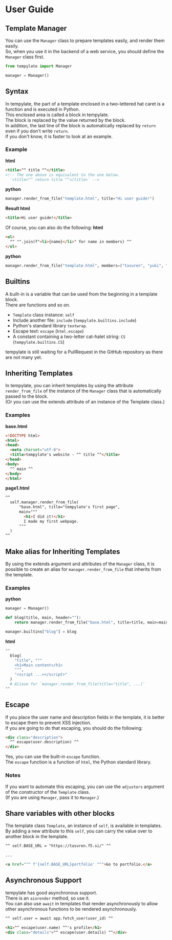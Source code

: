 # User Guide
## Template Manager
You can use the `Manager` class to prepare templates easily, and render them easily.  
So, when you use it in the backend of a web service, you should define the `Manager` class first.
```python
from tempylate import Manager

manager = Manager()
```

## Syntax
In tempylate, the part of a template enclosed in a two-lettered hat caret is a function and is executed in Python.  
This enclosed area is called a block in tempylate.  
The block is replaced by the value returned by the block.  
In addition, the last line of the block is automatically replaced by `return` even if you don't write `return`.  
If you don't know, it is faster to look at an example.
### Example
**html**
```html
<title>^^ title ^^</title>
<!-- The one above is equivalent to the one below.
  `<title>^^ return title ^^</title>` -->
```
**python**
```python
manager.render_from_file("template.html", title="Hi user guide!")
```
**Result html**
```html
<title>Hi user guide!</title>
```

Of course, you can also do the following:
**html**
```html
<ul>
  ^^ "".join(f"<li>{name}</li>" for name in members) ^^
</ul>
```
**python**
```python
manager.render_from_file("template.html", members=("tasuren", "yuki", "kumi"))
```

## Builtins
A built-in is a variable that can be used from the beginning in a template block.  
There are functions and so on.
* `Template` class instance: `self`
* Include another file: `include`
  (`tempylate.builtins.include`)
* Python's standard library `textwrap`.
* Escape text: `escape` (`html.escape`)
* A constant containing a two-letter cat-halet string: `CS`
  (`tempylate.builtins.CS`)

tempylate is still waiting for a PullRequest in the GitHub repository as there are not many yet.

## Inheriting Templates
In tempylate, you can inherit templates by using the attribute `render_from_file` of the instance of the `Manager` class that is automatically passed to the block.  
(Or you can use the extends attribute of an instance of the Template class.)
### Examples
**base.html**
```html
<!DOCTYPE html>
<html>
<head>
  <meta charset="utf-8">
  <title>tempylate's website - ^^ title ^^</title>
</head>
<body>
  ^^ main ^^
</body>
</html>
```
**page1.html**
```html
^^
  self.manager.render_from_file(
      "base.html", title="tempylate's first page",
      main="""
        <h1>I did it!</h1>
        I made my first webpage.
      """
  )
^^
```

## Make alias for Inheriting Templates
By using the extends argument and attributes of the ``Manager`` class, it is possible to create an alias for ``manager.render_from_file`` that inherits from the template.
### Examples
**python**
```python
manager = Manager()

def blog(title, main, header=""):
    return manager.render_from_file("base.html", title=title, main=main, header="")

manager.builtins["blog"] = blog
```
**html**
```python
^^
  blog(
    "title", """
    <h1>Main content</h1>
    """,
    "<script ...></script>"
  )
  # Aliase for `manager.render_from_file(title="title", ...)`
^^
```

## Escape
If you place the user name and description fields in the template, it is better to escape them to prevent XSS injection.  
If you are going to do that escaping, you should do the following:
```html
<div class="description">
  ^^ escape(user.description) ^^
</div>
```
Yes, you can use the built-in `escape` function.  
The `escape` function is a function of `html`, the Python standard library.  
### Notes
If you want to automate this escaping, you can use the `adjustors` argument of the constructor of the `Template` class.  
(If you are using `Manager`, pass it to `Manager`.)

## Share variables with other blocks
The template class `Template`, an instance of ``self``, is available in templates.  
By adding a new attribute to this ``self``, you can carry the value over to another block in the template.
```html
^^ self.BASE_URL = "https://tasuren.f5.si/" ^^

...

<a href="^^ f'{self.BASE_URL}portfolio' ^^">Go to portfolio.</a>
```

## Asynchronous Support
tempylate has good asynchronous support.  
There is an ``aiorender`` method, so use it.  
You can also use ``await`` in templates that render asynchronously to allow other asynchronous functions to be rendered asynchronously.
```html
^^ self.user = await app.fetch_user(user_id) ^^

<h1>^^ escape(user.name) ^^'s profile</h1>
<div class="details">^^ escape(user.details) ^^</div>
```